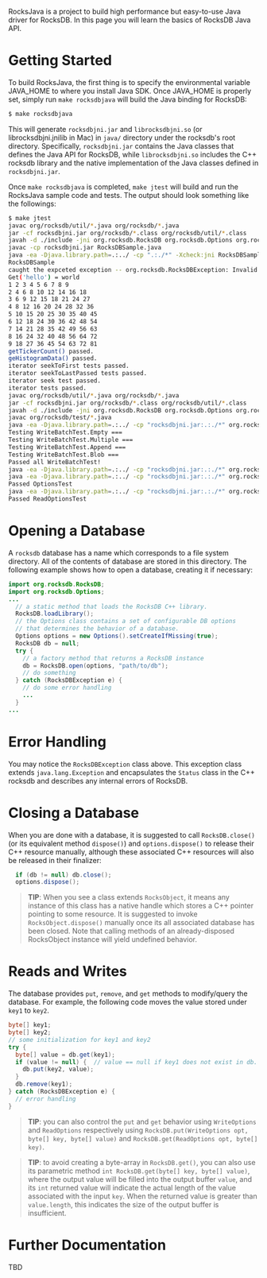 RocksJava is a project to build high performance but easy-to-use Java driver for RocksDB.  In this page you will learn the basics of RocksDB Java API.

# Getting Started
To build RocksJava, the first thing is to specify the environmental variable JAVA_HOME to where you install Java SDK.  Once JAVA_HOME is properly set, simply run `make rocksdbjava` will build the Java binding for RocksDB:

```bash
$ make rocksdbjava
```

This will generate `rocksdbjni.jar` and `librocksdbjni.so` (or librocksdbjni.jnilib in Mac) in `java/` directory under the rocksdb's root directory.  Specifically, `rocksdbjni.jar` contains the Java classes that defines the Java API for RocksDB, while `librocksdbjni.so` includes the C++ rocksdb library and the native implementation of the Java classes defined in `rocksdbjni.jar`.

Once `make rocksdbjava` is completed, `make jtest` will build and run the RocksJava sample code and tests.  The output should look something like the followings:

```bash
$ make jtest
javac org/rocksdb/util/*.java org/rocksdb/*.java
jar -cf rocksdbjni.jar org/rocksdb/*.class org/rocksdb/util/*.class
javah -d ./include -jni org.rocksdb.RocksDB org.rocksdb.Options org.rocksdb.WriteBatch org.rocksdb.WriteBatchInternal org.rocksdb.WriteBatchTest org.rocksdb.WriteOptions org.rocksdb.BackupableDB org.rocksdb.BackupableDBOptions org.rocksdb.Statistics org.rocksdb.Iterator org.rocksdb.VectorMemTableConfig org.rocksdb.SkipListMemTableConfig org.rocksdb.HashLinkedListMemTableConfig org.rocksdb.HashSkipListMemTableConfig org.rocksdb.PlainTableConfig org.rocksdb.ReadOptions org.rocksdb.Filter org.rocksdb.BloomFilter
javac -cp rocksdbjni.jar RocksDBSample.java
java -ea -Djava.library.path=.:../ -cp ".:./*" -Xcheck:jni RocksDBSample /tmp/rocksdbjni
RocksDBSample
caught the expceted exception -- org.rocksdb.RocksDBException: Invalid argument: /tmp/rocksdbjni_not_found: does not exist (create_if_missing is false)
Get('hello') = world
1 2 3 4 5 6 7 8 9
2 4 6 8 10 12 14 16 18
3 6 9 12 15 18 21 24 27
4 8 12 16 20 24 28 32 36
5 10 15 20 25 30 35 40 45
6 12 18 24 30 36 42 48 54
7 14 21 28 35 42 49 56 63
8 16 24 32 40 48 56 64 72
9 18 27 36 45 54 63 72 81
getTickerCount() passed.
geHistogramData() passed.
iterator seekToFirst tests passed.
iterator seekToLastPassed tests passed.
iterator seek test passed.
iterator tests passed.
javac org/rocksdb/util/*.java org/rocksdb/*.java
jar -cf rocksdbjni.jar org/rocksdb/*.class org/rocksdb/util/*.class
javah -d ./include -jni org.rocksdb.RocksDB org.rocksdb.Options org.rocksdb.WriteBatch org.rocksdb.WriteBatchInternal org.rocksdb.WriteBatchTest org.rocksdb.WriteOptions org.rocksdb.BackupableDB org.rocksdb.BackupableDBOptions org.rocksdb.Statistics org.rocksdb.Iterator org.rocksdb.VectorMemTableConfig org.rocksdb.SkipListMemTableConfig org.rocksdb.HashLinkedListMemTableConfig org.rocksdb.HashSkipListMemTableConfig org.rocksdb.PlainTableConfig org.rocksdb.ReadOptions org.rocksdb.Filter org.rocksdb.BloomFilter
javac org/rocksdb/test/*.java
java -ea -Djava.library.path=.:../ -cp "rocksdbjni.jar:.:./*" org.rocksdb.WriteBatchTest
Testing WriteBatchTest.Empty ===
Testing WriteBatchTest.Multiple ===
Testing WriteBatchTest.Append ===
Testing WriteBatchTest.Blob ===
Passed all WriteBatchTest!
java -ea -Djava.library.path=.:../ -cp "rocksdbjni.jar:.:./*" org.rocksdb.test.BackupableDBTest
java -ea -Djava.library.path=.:../ -cp "rocksdbjni.jar:.:./*" org.rocksdb.test.OptionsTest
Passed OptionsTest
java -ea -Djava.library.path=.:../ -cp "rocksdbjni.jar:.:./*" org.rocksdb.test.ReadOptionsTest
Passed ReadOptionsTest
```

# Opening a Database
A `rocksdb` database has a name which corresponds to a file system directory. All of the contents of database are stored in this directory. The following example shows how to open a database, creating it if necessary:

```java
import org.rocksdb.RocksDB;
import org.rocksdb.Options;
...
  // a static method that loads the RocksDB C++ library.
  RocksDB.loadLibrary();
  // the Options class contains a set of configurable DB options
  // that determines the behavior of a database.
  Options options = new Options().setCreateIfMissing(true);
  RocksDB db = null;
  try {
    // a factory method that returns a RocksDB instance
    db = RocksDB.open(options, "path/to/db");
    // do something
  } catch (RocksDBException e) {
    // do some error handling
    ...
  }
...
```

# Error Handling
You may notice the `RocksDBException` class above.  This exception class extends `java.lang.Exception` and encapsulates the `Status` class in the C++ rocksdb and describes any internal errors of RocksDB.

# Closing a Database
When you are done with a database, it is suggested to call `RocksDB.close()` (or its equivalent method `dispose()`) and `options.dispose()` to release their C++ resource manually, although these associated C++ resources will also be released in their finalizer:

```java
  if (db != null) db.close();
  options.dispose();
```

> **TIP**: When you see a class extends `RocksObject`, it means any instance of this class has a native handle which stores a C++ pointer pointing to some resource.  It is suggested to invoke `RocksObject.dispose()` manually once its all associated database has been closed.  Note that calling methods of an already-disposed RocksObject instance will yield undefined behavior.

# Reads and Writes
The database provides `put`, `remove`, and `get` methods to modify/query the database. For example, the following code moves the value stored under `key1` to `key2`.

```java
byte[] key1;
byte[] key2;
// some initialization for key1 and key2
try {
  byte[] value = db.get(key1);
  if (value != null) {  // value == null if key1 does not exist in db.
    db.put(key2, value);
  }
  db.remove(key1);
} catch (RocksDBException e) {
  // error handling
}
```

> **TIP**: you can also control the `put` and `get` behavior using `WriteOptions` and `ReadOptions` respectively using `RocksDB.put(WriteOptions opt, byte[] key, byte[] value)` and `RocksDB.get(ReadOptions opt, byte[] key)`.

<!-- separator -->
> **TIP**: to avoid creating a byte-array in `RocksDB.get()`, you can also use its parametric method `int RocksDB.get(byte[] key, byte[] value)`, where the output value will be filled into the output buffer `value`, and its `int` returned value will indicate the actual length of the value associated with the input `key`.  When the returned value is greater than `value.length`, this indicates the size of the output buffer is insufficient.


# Further Documentation
TBD